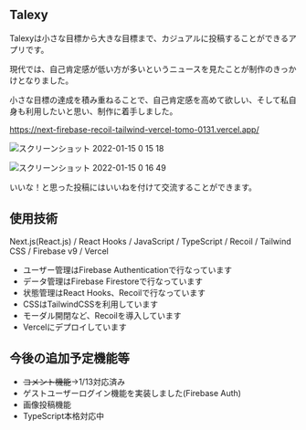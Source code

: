 ## Talexy
Talexyは小さな目標から大きな目標まで、カジュアルに投稿することができるアプリです。

現代では、自己肯定感が低い方が多いというニュースを見たことが制作のきっかけとなりました。

小さな目標の達成を積み重ねることで、自己肯定感を高めて欲しい、そして私自身も利用したいと思い、制作に着手しました。

https://next-firebase-recoil-tailwind-vercel-tomo-0131.vercel.app/

![スクリーンショット 2022-01-15 0 15 18](https://user-images.githubusercontent.com/63157348/149538950-53201441-f60b-48e8-aea1-edcaa2e40c0b.png)


![スクリーンショット 2022-01-15 0 16 49](https://user-images.githubusercontent.com/63157348/149539100-e53be64d-b9e5-4b46-8475-9128a14b6d58.png)




いいな！と思った投稿にはいいねを付けて交流することができます。

## 使用技術
Next.js(React.js) / React Hooks / JavaScript / TypeScript / Recoil / Tailwind CSS / Firebase v9 / Vercel

- ユーザー管理はFirebase Authenticationで行なっています
- データ管理はFirebase Firestoreで行なっています
- 状態管理はReact Hooks、Recoilで行なっています
- CSSはTailwindCSSを利用しています
- モーダル開閉など、Recoilを導入しています
- Vercelにデプロイしています

## 今後の追加予定機能等
- ~~コメント機能~~→1/13対応済み
- ゲストユーザーログイン機能を実装しました(Firebase Auth)
- 画像投稿機能
- TypeScript本格対応中
